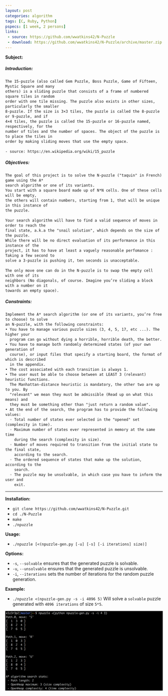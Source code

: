```yaml
---
layout: post
categories: algorithm
tags: [C, Ruby, Python]
pspecs: [1 week, 2 persons]
links:
 - source: https://github.com/wwatkins42/N-Puzzle
 - download: https://github.com/wwatkins42/N-Puzzle/archive/master.zip
---
```


__Subject:__
##### Introduction:
```
The 15-puzzle (also called Gem Puzzle, Boss Puzzle, Game of Fifteen, Mystic Square and many
others) is a sliding puzzle that consists of a frame of numbered square tiles in random
order with one tile missing. The puzzle also exists in other sizes, particularly the smaller
8-puzzle. If the size is 3×3 tiles, the puzzle is called the 8-puzzle or 9-puzzle, and if
4×4 tiles, the puzzle is called the 15-puzzle or 16-puzzle named, respectively, for the
number of tiles and the number of spaces. The object of the puzzle is to place the tiles in
order by making sliding moves that use the empty space.

- source: https://en.wikipedia.org/wiki/15_puzzle
```
##### Objectives:
```
The goal of this project is to solve the N-puzzle ("taquin" in French) game using the A*
search algorithm or one of its variants.
You start with a square board made up of N*N cells. One of these cells will be empty,
the others will contain numbers, starting from 1, that will be unique in this instance of
the puzzle.

Your search algorithm will have to find a valid sequence of moves in order to reach the
final state, a.k.a the "snail solution", which depends on the size of the puzzle.
While there will be no direct evaluation of its performance in this instance of the
project, it has to have at least a vaguely reasonable perfomance : Taking a few second to
solve a 3-puzzle is pushing it, ten seconds is unacceptable.

The only move one can do in the N-puzzle is to swap the empty cell with one of its
neighbors (No diagonals, of course. Imagine you’re sliding a block with a number on it
towards an empty space).
```
##### Constraints:
```
Implement the A* search algorithm (or one of its variants, you’re free to choose) to solve
an N-puzzle, with the following constraints:
• You have to manage various puzzle sizes (3, 4, 5, 17, etc ...). The higher your
  program can go without dying a horrible, horrible death, the better.
• You have to manage both randomly determined states (of your own generation of
  course), or input files that specify a starting board, the format of which is described
  in the appendix.
• The cost associated with each transition is always 1.
• The user must be able to choose between at LEAST 3 (relevant) heuristic functions.
  The Manhattan-distance heuristic is mandatory, the other two are up to you. By
  "relevant" we mean they must be admissible (Read up on what this means) and
  they must be something other than "just return a random value".
• At the end of the search, the program has to provide the following values:
  ◦ Total number of states ever selected in the "opened" set (complexity in time).
  ◦ Maximum number of states ever represented in memory at the same time
    during the search (complexity in size).
  ◦ Number of moves required to transition from the initial state to the final state,
    according to the search.
  ◦ The ordered sequence of states that make up the solution, according to the
    search.
  ◦ The puzzle may be unsolvable, in which case you have to inform the user and
    exit.
```
---
__Installation:__

* `git clone https://github.com/wwatkins42/N-Puzzle.git`
* `cd ./N-Puzzle`
* `make`
* `./npuzzle`

**Usage:**
* `./npuzzle [<(npuzzle-gen.py [-u] [-s] [-i iterations] size)]`

**Options:**
* `-s`, `--solvable` ensures that the generated puzzle is solvable.
* `-u`, `--unsolvable` ensures that the generated puzzle is unsolvable.
* `-i`, `--iterations` sets the number of iterations for the random puzzle generation.

**Example:**
* `./npuzzle <(npuzzle-gen.py -s -i 4096 5)`
Will solve a `solvable` puzzle generated with `4096 iterations` of size `5*5`.

![n_puzzle_image](/images/n-puzzle-1.png?raw=true)
